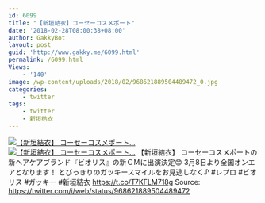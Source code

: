 ```yaml
---
id: 6099
title: "【新垣結衣】コーセーコスメポート"
date: '2018-02-28T08:00:38+08:00'
author: GakkyBot
layout: post
guid: 'http://www.gakky.me/6099.html'
permalink: /6099.html
Views:
    - '140'
image: /wp-content/uploads/2018/02/968621889504489472_0.jpg
categories:
    - twitter
tags:
    - twitter
    - 新垣结衣
---
```


[![【新垣結衣】
コーセーコスメポート...](http://www.yui-aragaki.org/wp-content/uploads/2018/02/968621889504489472_0.jpg)](http://www.yui-aragaki.org/wp-content/uploads/2018/02/968621889504489472_0.jpg)
[![【新垣結衣】
コーセーコスメポート...](http://www.yui-aragaki.org/wp-content/uploads/2018/02/968621889504489472_1.jpg)](http://www.yui-aragaki.org/wp-content/uploads/2018/02/968621889504489472_1.jpg)
【新垣結衣】
コーセーコスメポートの新ヘアケアブランド『ビオリス』の新ＣＭに出演決定😊
3月8日より全国オンエアとなります！
とびっきりのガッキースマイルをお見逃しなく♪
\#レプロ #ビオリス #ガッキー #新垣結衣 https://t.co/T7KFLM718g
Source: <https://twitter.com/i/web/status/968621889504489472>
